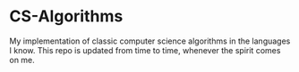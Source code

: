 # CS-Algorithms
My implementation of classic computer science algorithms in the languages I know. This repo is updated from time to time, whenever the spirit comes on me.
